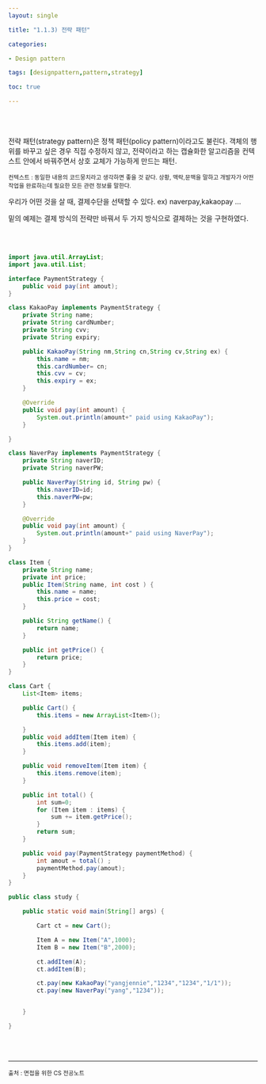```yaml
---
layout: single

title: "1.1.3) 전략 패턴"

categories:

- Design pattern

tags: [designpattern,pattern,strategy]

toc: true

---
```


<br>
<br>

전략 패턴(strategy pattern)은 정책 패턴(policy pattern)이라고도 불린다. 객체의 행위를 바꾸고 싶은 경우 직접 수정하지 않고,  전략이라고 하는 캡슐화한 알고리즘을 컨텍스트 안에서 바꿔주면서 상호 교체가 가능하게 만드는 패턴.

<sub>컨텍스트 : 동일한 내용의 코드뭉치라고 생각하면 좋을 것 같다. 상황, 맥락,문맥을 말하고 개발자가 어떤 작업을 완료하는데 필요한 모든 관련 정보를 말한다.</sub>

우리가 어떤 것을 살 때, 결제수단을 선택할 수 있다. ex) naverpay,kakaopay ... 

밑의 예제는 결제 방식의 전략만 바꿔서 두 가지 방식으로 결제하는 것을 구현하였다.

<br>

<br>

```java
import java.util.ArrayList;
import java.util.List;

interface PaymentStrategy {
    public void pay(int amout);
}

class KakaoPay implements PaymentStrategy {
    private String name;
    private String cardNumber;
    private String cvv;
    private String expiry;

    public KakaoPay(String nm,String cn,String cv,String ex) {
        this.name = nm;
        this.cardNumber= cn;
        this.cvv = cv;
        this.expiry = ex;
    }

    @Override
    public void pay(int amount) {
        System.out.println(amount+" paid using KakaoPay");
    }

}

class NaverPay implements PaymentStrategy {
    private String naverID;
    private String naverPW;

    public NaverPay(String id, String pw) {
        this.naverID=id;
        this.naverPW=pw;
    }

    @Override
    public void pay(int amount) {
        System.out.println(amount+" paid using NaverPay");
    }
}

class Item {
    private String name;
    private int price;
    public Item(String name, int cost ) {
        this.name = name;
        this.price = cost;
    }

    public String getName() {
        return name;
    }

    public int getPrice() {
        return price;
    }
}

class Cart {
    List<Item> items;

    public Cart() {
        this.items = new ArrayList<Item>();

    }
    public void addItem(Item item) {
        this.items.add(item);
    }

    public void removeItem(Item item) {
        this.items.remove(item);
    }

    public int total() {
        int sum=0;
        for (Item item : items) {
            sum += item.getPrice();
        }
        return sum;
    }

    public void pay(PaymentStrategy paymentMethod) {
        int amout = total() ;
        paymentMethod.pay(amout);
    }
}

public class study {

    public static void main(String[] args) {

        Cart ct = new Cart(); 

        Item A = new Item("A",1000);
        Item B = new Item("B",2000);

        ct.addItem(A);
        ct.addItem(B);

        ct.pay(new KakaoPay("yangjennie","1234","1234","1/1"));
        ct.pay(new NaverPay("yang","1234"));


    }

}
```

<br>

<br>

---



<sub>출처 : 면접을 위한 CS 전공노트 </sub>


